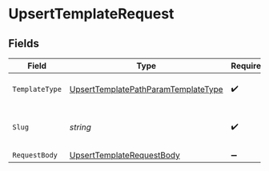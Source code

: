 # UpsertTemplateRequest


## Fields

| Field                                                                                               | Type                                                                                                | Required                                                                                            | Description                                                                                         |
| --------------------------------------------------------------------------------------------------- | --------------------------------------------------------------------------------------------------- | --------------------------------------------------------------------------------------------------- | --------------------------------------------------------------------------------------------------- |
| `TemplateType`                                                                                      | [UpsertTemplatePathParamTemplateType](../../Models/Requests/UpsertTemplatePathParamTemplateType.md) | :heavy_check_mark:                                                                                  | The type of template to update                                                                      |
| `Slug`                                                                                              | *string*                                                                                            | :heavy_check_mark:                                                                                  | The slug of the template to update                                                                  |
| `RequestBody`                                                                                       | [UpsertTemplateRequestBody](../../Models/Requests/UpsertTemplateRequestBody.md)                     | :heavy_minus_sign:                                                                                  | N/A                                                                                                 |